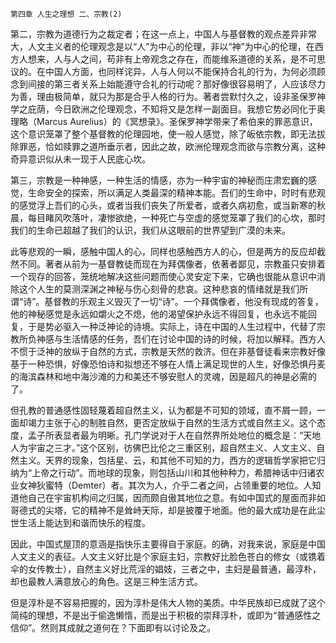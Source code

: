     第四章 人生之理想 二、宗教(2) 

   第二，宗教为道德行为之裁定者；在这一点上，中国人与基督教的观点差异非常大，人文主义者的伦理观念是以“人”为中心的伦理，非以“神”为中心的伦理，在西方人想来，人与人之间，苟非有上帝观念之存在，而能维系道德的关系，是不可思议的。在中国人方面，也同样诧异，人与人何以不能保持合礼的行为，为何必须顾念到间接的第三者关系上始能遵守合礼的行动呢？那好像很容易明了，人应该尽力为善，理由极简单，就只为那是合乎人格的行为。著者尝默忖久之，设非圣保罗神学之庇荫，今日欧洲之伦理观念，不知将又是怎样一副面目。我想它势必同化于奥理略（Marcus Aurelius）的《冥想录》。圣保罗神学带来了希伯来的罪恶意识，这个意识笼罩了整个基督教的伦理园地，使一般人感觉，除了皈依宗教，即无法拔除罪恶，恰如赎罪之道所垂示者，因此之故，欧洲伦理观念而欲与宗教分离，这种奇异意识似从未一现于人民底心坎。

   第三，宗教是一种神感，一种生活的情感，亦为一种宇宙的神秘而庄肃宏巍的感觉，生命安全的探索，所以满足人类最深的精神本能。吾们的生命中，时时有悲观的感觉浮上吾们的心头，或者当我们丧失了所爱者，或者久病初愈，或当新寒的秋晨，每目睹风吹落叶，凄惨欲绝，一种死亡与空虚的感觉笼罩了我们的心坎，那时我们的生命已超越了我们的认识，我们从这眼前的世界望到广漠的未来。

   此等悲观的一瞬，感触中国人的心，同样也感触西方人的心，但是两方的反应却截然不同。著者从前为一基督教徒而现在为拜偶像者，依著者鄙见，宗教虽只安排着一个现存的回答，笼统地解决这些问题而使心灵安定下来，它确也很能从意识中消除这个人生的莫测深渊之神秘与伤心刻骨的悲哀。这种悲哀的情绪就是我们所谓“诗”。基督教的乐观主义毁灭了一切“诗”。一个拜偶像者，他没有现成的答复，他的神秘感觉是永远如爝火之不熄，他的渴望保护永远不得回复，也永远不能回复，于是势必驱入一种泛神论的诗境。实际上，诗在中国的人生过程中，代替了宗教所负神感与生活情感的任务，吾们在讨论中国的诗的时候，将加以解释。西方人不惯于泛神的放纵于自然的方式，宗教是天然的救济。但在非基督徒看来宗教好像基于一种恐惧，好像恐怕诗和拟想还不够在人情上满足现世的人生，好像恐惧丹麦的海滨森林和地中海沙滩的力和美还不够安慰人的灵魂，因是超凡的神是必需的了。

   但孔教的普通感性固轻蔑着超自然主义，认为都是不可知的领域，直不屑一顾，一面却竭力主张于心的制胜自然，更否定放纵于自然的生活方式或自然主义。这个态度，孟子所表显者最为明晰。孔门学说对于人在自然界所处地位的概念是：“天地人为宇宙之三才。”这个区别，彷佛巴比伦之三重区别，超自然主义、人文主义、自然主义。天界的现象，包括星、云，和其他不可知的力，西方的逻辑哲学家把它归纳为“上帝之行动”。而地球的现象，则包括山川和其他种种力，希腊神话中归诸农业女神狄蜜特（Demter）者。其次为人，介乎二者之间，占领重要的地位。人知道他自己在宇宙机构间之归属，因而颇自傲其地位之意。有如中国式的屋面而非如哥德式的尖塔，它的精神不是耸峙天际，却是披覆于地面。他的最大成功是在此尘世生活上能达到和谐而快乐的程度。

   因此，中国式屋顶的意涵是指快乐主要得自于家庭。的确，对我来说，家庭是中国人文主义的表征。人文主义好比是个家庭主妇，宗教好比脸色苍白的修女（或镌着伞的女传教士），自然主义好比荒淫的娼妓，三者之中，主妇是最普通，最淳朴，却也最教人满意放心的角色。这是三种生活方式。

   但是淳朴是不容易把握的，因为淳朴是伟大人物的美质。中华民族却已成就了这个简纯的理想，不是出于偷逸懒惰，而是出于积极的崇拜淳朴，或即为“普通感性之信仰”。然则其成就之道何在？下面即有以讨论及之。


